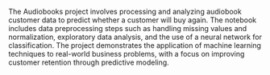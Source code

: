 The Audiobooks project involves processing and analyzing audiobook customer data to predict whether a customer will buy again.
The notebook includes data preprocessing steps such as handling missing values and normalization, exploratory data analysis, and the use of a neural network for classification. 
The project demonstrates the application of machine learning techniques to real-world business problems, with a focus on improving customer retention through predictive modeling.
